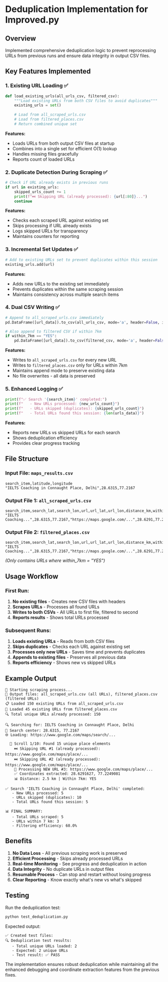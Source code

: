 # Deduplication Implementation for Improved.py

## Overview
Implemented comprehensive deduplication logic to prevent reprocessing URLs from previous runs and ensure data integrity in output CSV files.

## Key Features Implemented

### 1. **Existing URL Loading** ✅
```python
def load_existing_urls(all_urls_csv, filtered_csv):
    """Load existing URLs from both CSV files to avoid duplicates"""
    existing_urls = set()
    
    # Load from all_scraped_urls.csv
    # Load from filtered_places.csv
    # Return combined unique set
```

**Features:**
- Loads URLs from both output CSV files at startup
- Combines into a single set for efficient O(1) lookup
- Handles missing files gracefully
- Reports count of loaded URLs

### 2. **Duplicate Detection During Scraping** ✅
```python
# Check if URL already exists in previous runs
if url in existing_urls:
    skipped_urls_count += 1
    print(f"⏭️ Skipping URL (already processed): {url[:80]}...")
    continue
```

**Features:**
- Checks each scraped URL against existing set
- Skips processing if URL already exists
- Logs skipped URLs for transparency
- Maintains counters for reporting

### 3. **Incremental Set Updates** ✅
```python
# Add to existing URLs set to prevent duplicates within this session
existing_urls.add(url)
```

**Features:**
- Adds new URLs to the existing set immediately
- Prevents duplicates within the same scraping session
- Maintains consistency across multiple search items

### 4. **Dual CSV Writing** ✅
```python
# Append to all_scraped_urls.csv immediately
pd.DataFrame([url_data]).to_csv(all_urls_csv, mode='a', header=False, index=False)

# Also append to filtered CSV if within 7km
if within_7km == "YES":
    pd.DataFrame([url_data]).to_csv(filtered_csv, mode='a', header=False, index=False)
```

**Features:**
- Writes to `all_scraped_urls.csv` for every new URL
- Writes to `filtered_places.csv` only for URLs within 7km
- Maintains append mode to preserve existing data
- No file overwrites - all data is preserved

### 5. **Enhanced Logging** ✅
```python
print(f"✅ Search '{search_item}' completed:")
print(f"   - New URLs processed: {new_urls_count}")
print(f"   - URLs skipped (duplicates): {skipped_urls_count}")
print(f"   - Total URLs found this session: {len(urls_data)}")
```

**Features:**
- Reports new URLs vs skipped URLs for each search
- Shows deduplication efficiency
- Provides clear progress tracking

## File Structure

### Input File: `maps_results.csv`
```csv
search_item,latitude,longitude
"IELTS Coaching in Connaught Place, Delhi",28.6315,77.2167
```

### Output File 1: `all_scraped_urls.csv`
```csv
search_item,search_lat,search_lon,url,url_lat,url_lon,distance_km,within_7km
"IELTS Coaching...",28.6315,77.2167,"https://maps.google.com/...",28.6291,77.2249,2.5,YES
```

### Output File 2: `filtered_places.csv`
```csv
search_item,search_lat,search_lon,url,url_lat,url_lon,distance_km,within_7km
"IELTS Coaching...",28.6315,77.2167,"https://maps.google.com/...",28.6291,77.2249,2.5,YES
```
*(Only contains URLs where within_7km = "YES")*

## Usage Workflow

### First Run:
1. **No existing files** - Creates new CSV files with headers
2. **Scrapes URLs** - Processes all found URLs
3. **Writes to both CSVs** - All URLs to first file, filtered to second
4. **Reports results** - Shows total URLs processed

### Subsequent Runs:
1. **Loads existing URLs** - Reads from both CSV files
2. **Skips duplicates** - Checks each URL against existing set
3. **Processes only new URLs** - Saves time and prevents duplicates
4. **Appends to existing files** - Preserves all previous data
5. **Reports efficiency** - Shows new vs skipped URLs

## Example Output

```
🚀 Starting scraping process...
📄 Output files: all_scraped_urls.csv (all URLs), filtered_places.csv (filtered URLs)
📋 Loaded 150 existing URLs from all_scraped_urls.csv
🎯 Loaded 45 existing URLs from filtered_places.csv
🔍 Total unique URLs already processed: 150

🔍 Searching for: IELTS Coaching in Connaught Place, Delhi
📍 Search center: 28.6315, 77.2167
🌐 Loading: https://www.google.com/maps/search/...

  📍 Scroll 1/10: Found 15 unique place elements
    ⏭️ Skipping URL #1 (already processed): https://www.google.com/maps/place/...
    ⏭️ Skipping URL #2 (already processed): https://www.google.com/maps/place/...
    🔗 Processing NEW URL #3: https://www.google.com/maps/place/...
    ✅ Coordinates extracted: 28.6291627, 77.2249081
    📊 Distance: 2.5 km | Within 7km: YES

✅ Search 'IELTS Coaching in Connaught Place, Delhi' completed:
   - New URLs processed: 5
   - URLs skipped (duplicates): 10
   - Total URLs found this session: 5

📊 FINAL SUMMARY:
   - Total URLs scraped: 5
   - URLs within 7 km: 3
   - Filtering efficiency: 60.0%
```

## Benefits

1. **No Data Loss** - All previous scraping work is preserved
2. **Efficient Processing** - Skips already processed URLs
3. **Real-time Monitoring** - See progress and deduplication in action
4. **Data Integrity** - No duplicate URLs in output files
5. **Resumable Process** - Can stop and restart without losing progress
6. **Clear Reporting** - Know exactly what's new vs what's skipped

## Testing

Run the deduplication test:
```bash
python test_deduplication.py
```

Expected output:
```
✅ Created test files:
🔍 Deduplication test results:
   - Total unique URLs loaded: 2
   - Expected: 2 unique URLs
   - Test result: ✅ PASS
```

The implementation ensures robust deduplication while maintaining all the enhanced debugging and coordinate extraction features from the previous fixes.
